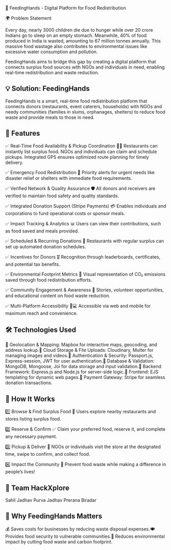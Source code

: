 🥗 FeedingHands - Digital Platform for Food Redistribution

🌍 Problem Statement

Every day, nearly 3000 children die due to hunger while over 20 crore Indians go to sleep on an empty stomach. Meanwhile, 40% of food produced in India is wasted, amounting to 67 million tonnes annually. This massive food wastage also contributes to environmental issues like excessive water consumption and pollution.

FeedingHands aims to bridge this gap by creating a digital platform that connects surplus food sources with NGOs and individuals in need, enabling real-time redistribution and waste reduction.

## 💡 Solution: FeedingHands

FeedingHands is a smart, real-time food redistribution platform that connects donors (restaurants, event caterers, households) with NGOs and needy communities (families in slums, orphanages, shelters) to reduce food waste and provide meals to those in need.

## 🚀 Features

✅ Real-Time Food Availability & Pickup Coordination 🏪📍
Restaurants can instantly list surplus food.
NGOs and individuals can claim and schedule pickups.
Integrated GPS ensures optimized route planning for timely delivery.

✅ Emergency Food Redistribution 🚨
Priority alerts for urgent needs like disaster relief or shelters with immediate food requirements.

✅ Verified Network & Quality Assurance 🛡️
All donors and receivers are verified to maintain food safety and quality standards.

✅ Integrated Donation Support (Stripe Payments) 💳
Enables individuals and corporations to fund operational costs or sponsor meals.

✅ Impact Tracking & Analytics 📊
Users can view their contributions, such as food saved and meals provided.

✅ Scheduled & Recurring Donations 📅
Restaurants with regular surplus can set up automated donation schedules.

✅ Incentives for Donors 🎖️
Recognition through leaderboards, certificates, and potential tax benefits.

✅ Environmental Footprint Metrics 🌱
Visual representation of CO₂ emissions saved through food redistribution efforts.

✅ Community Engagement & Awareness 👥
Stories, volunteer opportunities, and educational content on food waste reduction.

✅ Multi-Platform Accessibility 📱💻
Accessible via web and mobile for maximum reach and convenience.

## 🛠️ Technologies Used

🔹 Geolocation & Mapping: Mapbox for interactive maps, geocoding, and address lookup.🔹 Cloud Storage & File Uploads: Cloudinary, Multer for managing images and videos.🔹 Authentication & Security: Passport.js, Express-session, JWT for user authentication.🔹 Database & Validation: MongoDB, Mongoose, Joi for data storage and input validation.🔹 Backend Framework: Express.js and Node.js for server-side logic.🔹 Frontend: EJS templating for dynamic web pages.🔹 Payment Gateway: Stripe for seamless donation transactions.

## 🎯 How It Works

1️⃣ Browse & Find Surplus Food 🏪
Users explore nearby restaurants and stores listing surplus food.

2️⃣ Reserve & Confirm ✅
Claim your preferred food, reserve it, and complete any necessary payment.

3️⃣ Pickup & Deliver 🚗
NGOs or individuals visit the store at the designated time, swipe to confirm, and collect food.

4️⃣ Impact the Community 🤝
Prevent food waste while making a difference in people’s lives!

## 👥 Team HackXplore

Sahil Jadhav
Purva Jadhav
Prerana Biradar

## 📢 Why FeedingHands Matters

💰 Saves costs for businesses by reducing waste disposal expenses.🍽️ Provides food security to vulnerable communities.🌱 Reduces environmental impact by cutting food waste and carbon footprint.